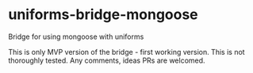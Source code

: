 # uniforms-bridge-mongoose
Bridge for using mongoose with uniforms

This is only MVP version of the bridge - first working version. This is not thoroughly tested. Any comments, ideas PRs are welcomed.
